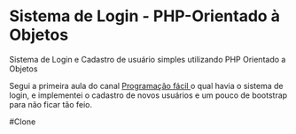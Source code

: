 # Sistema de Login - PHP-Orientado à Objetos
Sistema de Login e Cadastro de usuário simples utilizando PHP Orientado a Objetos

Segui a primeira aula do canal <a href="https://www.youtube.com/channel/UCV2FR1uJ0r7UNNo1tyuKQ7w">Programação fácil </a>
 o qual havia o sistema de login, e implementei o cadastro de novos usuários e um pouco de bootstrap para não ficar tão feio.

 #Clone
